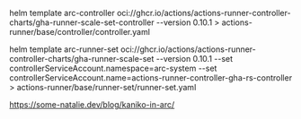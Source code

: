 

helm template arc-controller oci://ghcr.io/actions/actions-runner-controller-charts/gha-runner-scale-set-controller --version 0.10.1 > actions-runner/base/controller/controller.yaml


helm template arc-runner-set oci://ghcr.io/actions/actions-runner-controller-charts/gha-runner-scale-set --version 0.10.1 --set controllerServiceAccount.namespace=arc-system --set controllerServiceAccount.name=actions-runner-controller-gha-rs-controller > actions-runner/base/runner-set/runner-set.yaml




https://some-natalie.dev/blog/kaniko-in-arc/
